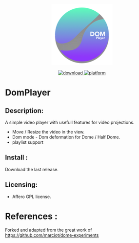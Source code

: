 <p align="center">
	<img width="200" height="200" margin-right="100%" src="./build/icons/icon_256x256.png?raw=true">
</p>
<p align="center">
	<a href="https://github.com/niemes/domPlayer/releases">
 		<img src="https://img.shields.io/badge/download-latest-brightgreen.svg" alt="download">
	</a>
	<a href="https://img.shields.io/badge/platform-macOS-lightgrey.svg">
 		<img src="https://img.shields.io/badge/platform-macOS-lightgrey.svg" alt="platform">
	</a>
</p>

# DomPlayer 

## Description: 

A simple video player with usefull features for video projections.
- Move / Resize the video in the view. 
- Dom mode - Dom deformation for Dome / Half Dome.
- playlist support

## Install : 

Download the last release.
## Licensing:
- Affero GPL license.

# References : 
Forked and adapted from the great work of https://github.com/marciot/dome-experiments
